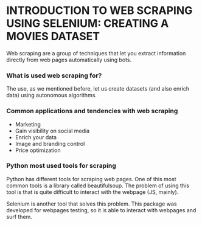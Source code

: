 # INTRODUCTION TO WEB SCRAPING USING SELENIUM: CREATING A MOVIES DATASET

Web scraping are a group of techniques that let you extract information directly from web pages automatically using bots. 

### What is used web scraping for?

The use, as we mentioned before, let us create datasets (and also enrich data) using autonomous algorithms. 

### Common applications and tendencies with web scraping

-	Marketing
-	Gain visibility on social media
-	Enrich your data
-	Image and branding control
-	Price optimization

### Python most used tools for scraping

Python has different tools for scraping web pages. One of this most common tools is a library called beautifulsoup. The problem of using this tool is that is quite difficult to interact with the webpage (JS, mainly). 

Selenium is another tool that solves this problem. This package was developed for webpages testing, so it is able to interact with webpages and surf them. 

